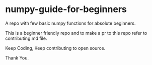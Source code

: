 # numpy-guide-for-beginners


A repo with few basic numpy functions for absolute beginners.


This is a beginner friendly repo and to make a pr to this repo refer to contributing.md file. 


Keep Coding, Keep contributing to open source.

Thank You.
